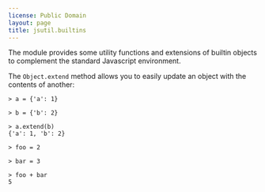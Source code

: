 ```yaml
---
license: Public Domain
layout: page
title: jsutil.builtins
---
```


The module provides some utility functions and extensions of builtin objects to
complement the standard Javascript environment.

The `Object.extend` method allows you to easily update an object with the
contents of another:

    > a = {'a': 1}

    > b = {'b': 2}

    > a.extend(b)
    {'a': 1, 'b': 2}

    > foo = 2

    > bar = 3

    > foo + bar
    5
